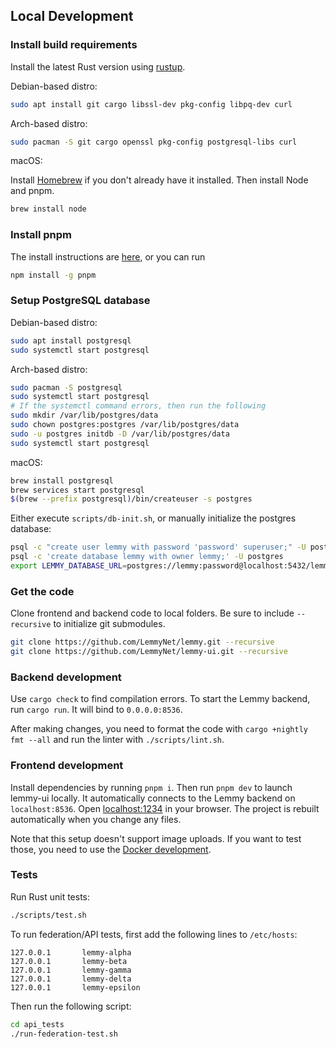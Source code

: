 ## Local Development

### Install build requirements

Install the latest Rust version using [rustup](https://www.rust-lang.org/tools/install).

Debian-based distro:

```bash
sudo apt install git cargo libssl-dev pkg-config libpq-dev curl
```

Arch-based distro:

```bash
sudo pacman -S git cargo openssl pkg-config postgresql-libs curl
```

macOS:

Install [Homebrew](https://brew.sh/) if you don't already have it installed. Then install Node and pnpm.

```bash
brew install node
```

### Install pnpm

The install instructions are [here](https://pnpm.io/installation), or you can run

```bash
npm install -g pnpm
```

### Setup PostgreSQL database

Debian-based distro:

```bash
sudo apt install postgresql
sudo systemctl start postgresql
```

Arch-based distro:

```bash
sudo pacman -S postgresql
sudo systemctl start postgresql
# If the systemctl command errors, then run the following
sudo mkdir /var/lib/postgres/data
sudo chown postgres:postgres /var/lib/postgres/data
sudo -u postgres initdb -D /var/lib/postgres/data
sudo systemctl start postgresql
```

macOS:

```bash
brew install postgresql
brew services start postgresql
$(brew --prefix postgresql)/bin/createuser -s postgres
```

Either execute `scripts/db-init.sh`, or manually initialize the postgres database:

```bash
psql -c "create user lemmy with password 'password' superuser;" -U postgres
psql -c 'create database lemmy with owner lemmy;' -U postgres
export LEMMY_DATABASE_URL=postgres://lemmy:password@localhost:5432/lemmy
```

### Get the code

Clone frontend and backend code to local folders. Be sure to include `--recursive` to initialize git submodules.

```bash
git clone https://github.com/LemmyNet/lemmy.git --recursive
git clone https://github.com/LemmyNet/lemmy-ui.git --recursive
```

### Backend development

Use `cargo check` to find compilation errors. To start the Lemmy backend, run `cargo run`. It will bind to `0.0.0.0:8536`.

After making changes, you need to format the code with `cargo +nightly fmt --all` and run the linter with `./scripts/lint.sh`.

### Frontend development

Install dependencies by running `pnpm i`. Then run `pnpm dev` to launch lemmy-ui locally. It automatically connects to the Lemmy backend on `localhost:8536`. Open [localhost:1234](http://localhost:1234) in your browser. The project is rebuilt automatically when you change any files.

Note that this setup doesn't support image uploads. If you want to test those, you need to use the
[Docker development](03-docker-development.md).

### Tests

Run Rust unit tests:

```bash
./scripts/test.sh
```

To run federation/API tests, first add the following lines to `/etc/hosts`:

```
127.0.0.1       lemmy-alpha
127.0.0.1       lemmy-beta
127.0.0.1       lemmy-gamma
127.0.0.1       lemmy-delta
127.0.0.1       lemmy-epsilon
```

Then run the following script:

```bash
cd api_tests
./run-federation-test.sh
```
